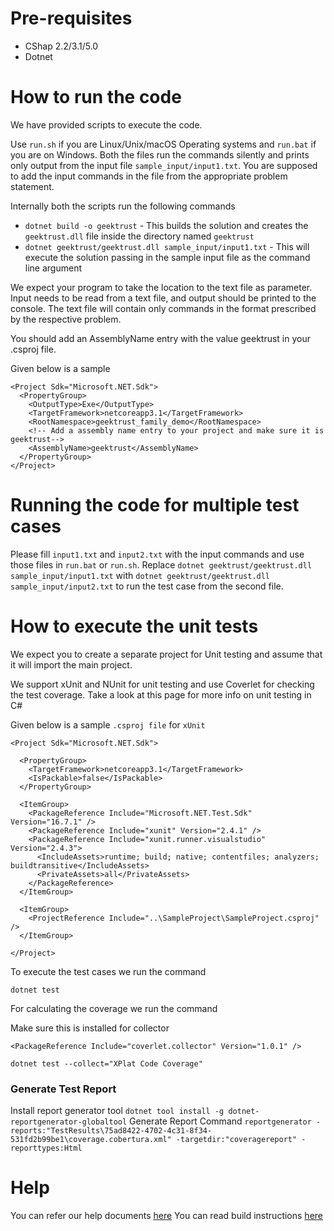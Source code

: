 
# Pre-requisites
* CShap 2.2/3.1/5.0
* Dotnet

# How to run the code

We have provided scripts to execute the code. 

Use `run.sh` if you are Linux/Unix/macOS Operating systems and `run.bat` if you are on Windows.  Both the files run the commands silently and prints only output from the input file `sample_input/input1.txt`. You are supposed to add the input commands in the file from the appropriate problem statement. 

Internally both the scripts run the following commands 

 * `dotnet build -o geektrust` - This builds the solution and creates the `geektrust.dll` file inside the directory named `geektrust`
 * `dotnet geektrust/geektrust.dll sample_input/input1.txt` - This will execute the solution passing in the sample input file as the command line argument

 We expect your program to take the location to the text file as parameter. Input needs to be read from a text file, and output should be printed to the console. The text file will contain only commands in the format prescribed by the respective problem.

You should add an AssemblyName entry with the value geektrust in your .csproj file.

Given below is a sample

```
<Project Sdk="Microsoft.NET.Sdk">
  <PropertyGroup>
    <OutputType>Exe</OutputType>
    <TargetFramework>netcoreapp3.1</TargetFramework>
    <RootNamespace>geektrust_family_demo</RootNamespace>
    <!-- Add a assembly name entry to your project and make sure it is geektrust-->
    <AssemblyName>geektrust</AssemblyName>
  </PropertyGroup>
</Project>
 ```

 # Running the code for multiple test cases

 Please fill `input1.txt` and `input2.txt` with the input commands and use those files in `run.bat` or `run.sh`. Replace `dotnet geektrust/geektrust.dll sample_input/input1.txt` with `dotnet geektrust/geektrust.dll sample_input/input2.txt` to run the test case from the second file. 

 # How to execute the unit tests

 We expect you to create a separate project for Unit testing and assume that it will import the main project.

 We support xUnit and NUnit for unit testing and use Coverlet for checking the test coverage. Take a look at this page for more info on unit testing in C#

Given below is a sample `.csproj file` for `xUnit`

```
<Project Sdk="Microsoft.NET.Sdk">

  <PropertyGroup>
    <TargetFramework>netcoreapp3.1</TargetFramework>
    <IsPackable>false</IsPackable>
  </PropertyGroup>

  <ItemGroup>
    <PackageReference Include="Microsoft.NET.Test.Sdk" Version="16.7.1" />
    <PackageReference Include="xunit" Version="2.4.1" />
    <PackageReference Include="xunit.runner.visualstudio" Version="2.4.3">
      <IncludeAssets>runtime; build; native; contentfiles; analyzers; buildtransitive</IncludeAssets>
      <PrivateAssets>all</PrivateAssets>
    </PackageReference>
  </ItemGroup>

  <ItemGroup>
    <ProjectReference Include="..\SampleProject\SampleProject.csproj" />
  </ItemGroup>

</Project>
```
To execute the test cases we run the command

`dotnet test`

For calculating the coverage we run the command

Make sure this is installed for collector

```
<PackageReference Include="coverlet.collector" Version="1.0.1" />
```
`dotnet test --collect="XPlat Code Coverage"`
### Generate Test Report
Install report generator tool
`dotnet tool install -g dotnet-reportgenerator-globaltool`
Generate Report Command
`reportgenerator -reports:"TestResults\75ad8422-4702-4c31-8f34-531fd2b99be1\coverage.cobertura.xml" -targetdir:"coveragereport" -reporttypes:Html`
# Help

You can refer our help documents [here](https://help.geektrust.com)
You can read build instructions [here](https://github.com/geektrust/coding-problem-artefacts/tree/master/CSharp)